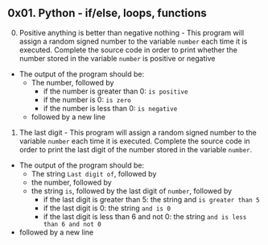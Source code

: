 ## 0x01. Python - if/else, loops, functions ##
0. Positive anything is better than negative nothing - This program will assign a random signed number to the variable `number` each time it is executed. Complete the source code in order to print whether the number stored in the variable `number` is positive or negative
* The output of the program should be:
	* The number, followed by
		* if the number is greater than 0: `is positive`
		* if the number is 0: `is zero`
		* if the number is less than 0: `is negative`
	* followed by a new line
1. The last digit - This program will assign a random signed number to the variable `number` each time it is executed. Complete the source code in order to print the last digit of the number stored in the variable `number`.
* The output of the program should be:
	* The string `Last digit of`, followed by
	* the number, followed by
	* the string `is`, followed by the last digit of `number`, followed by
		* if the last digit is greater than 5: the string and `is greater than 5`
		* if the last digit is 0: the string `and is 0`
		* if the last digit is less than 6 and not 0: the string `and is less than 6 and not 0`
* followed by a new line
